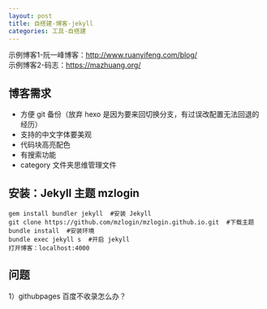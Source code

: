 ```yaml
---
layout: post
title: 自搭建-博客-jekyll
categories: 工具-自搭建
---
```


示例博客1-阮一峰博客：<http://www.ruanyifeng.com/blog/>  
示例博客2-码志：<https://mazhuang.org/>  

## 博客需求
* 方便 git 备份（放弃 hexo 是因为要来回切换分支，有过误改配置无法回退的经历）
* 支持的中文字体要美观
* 代码块高亮配色
* 有搜索功能
* category 文件夹思维管理文件

## 安装：Jekyll 主题 mzlogin
```
gem install bundler jekyll  #安装 Jekyll
git clone https://github.com/mzlogin/mzlogin.github.io.git  #下载主题
bundle install  #安装环境
bundle exec jekyll s  #开启 jekyll
打开博客：localhost:4000
```

## 问题
1）githubpages 百度不收录怎么办？